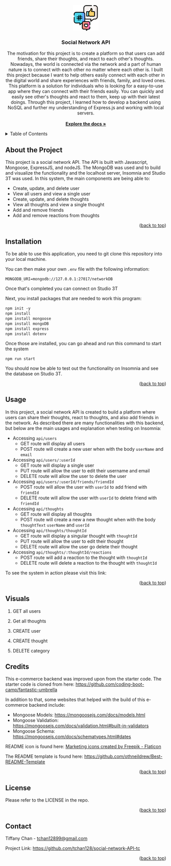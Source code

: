 <div id="readme-top" align="center">
    <a href="https://github.com/tchan128/social-network-API-tc"><img src="./assets/social-media.png" alt="Logo" width="80" height="80"></a>
    <h3 align="center">Social Network API</h3>
    <p align="center">
        The motivation for this project is to create a platform so that users can add friends, share their thoughts, and react to each other's thoughts. Nowadays, the world is connected via the network and a part of human nature is to connect with each other no matter where each other is. I built this project because I want to help others easily connect with each other in the digital world and share experiences with friends, family, and loved ones.
        This platform is a solution for individuals who is looking for a easy-to-use app where they can connect with their friends easily. You can quickly and easily see other's thoughts and react to them, keep up with their latest doings. Through this project, I learned how to develop a backend using NoSQL and further my understanding of Express.js and working with local servers. 
        <br/>
        <br/>
        <a href="https://github.com/tchan128/social-network-API-tc"><strong>Explore the docs »</strong></a>
    </p>
</div>

<details>
  <summary>Table of Contents</summary>
  <ol>
    <li><a href="#about-the-project">About The Project</a></li>
    <li><a href="#installation">Installation</a></li>
    <li><a href="#usage">Usage</a></li>
    <li><a href="#visuals">Visuals</a></li>
    <li><a href="#credits">Credits</a></li>
    <li><a href="#license">License</a></li>
    <li><a href="#contact">Contact</a></li>
  </ol>
</details>

## About the Project

This project is a social network API. The API is built with Javascript, Mongoose, ExpressJS, and nodeJS. The MongoDB was used and to build and visualize the functionality and the localhost server, Insomnia and Studio 3T was used. In this system, the main components are being able to:

- Create, update, and delete user
- View all users and view a single user
- Create, update, and delete thoughts
- View all thoughts and view a single thought
- Add and remove friends
- Add and remove reactions from thoughts

<p align="right">(<a href="#readme-top">back to top</a>)</p>

## Installation

To be able to use this application, you need to git clone this repository into your local machine. 

You can then make your own `.env` file with the following information:

```
MONGODB_URI=mongodb://127.0.0.1:27017/networkDB
```

Once that's completed you can connect on Studio 3T

Next, you install packages that are needed to work this program:

```
npm init -y
npm install
npm install mongoose
npm install mongoDB
npm install express
npm install dotenv
```

Once those are installed, you can go ahead and run this command to start the system

```
npm run start
```

You should now be able to test out the functionality on Insomnia and see the database on Studio 3T. 
 
<p align="right">(<a href="#readme-top">back to top</a>)</p>
 
## Usage

In this project, a social network API is created to build a platform where users can share their thoughts, react to thoughts, and also add friends in the network. As described there are many functionalities with this backend, but below are the main usages and explanation when testing on Insomnia:

- Accessing `api/users`
  - GET route will display all users
  - POST route will create a new user when with the body `userName` and `email`
- Accessing `api/users/:userId`
  - GET route will display a single user
  - PUT route will allow the user to edit their username and email
  - DELETE route will allow the user to delete the user
- Accessing `api/users/:userId/friends/friendId`
  - POST route will allow the user with `userId` to add friend with `friendId`
  - DELETE route will allow the user with `userId` to delete friend with `friendId`
- Accessing `api/thoughts`
  - GET route will display all thoughts
  - POST route will create a new a new thought when with the body `thoughtText` `userName` and `userId`
- Accessing `api/thoughts/thoughtId`
  - GET route will display a singular thought with `thoughtId`
  - PUT route will allow the user to edit their thought 
  - DELETE route will allow the user go delete their thought
- Accessing `api/thoughts/:thoughtId/reactions`
  - POST route will add a reaction to the thought with `thoughtId`
  - DELETE route will delete a reaction to the thought with `thoughtId`

To see the system in action please visit this link: 

<p align="right">(<a href="#readme-top">back to top</a>)</p>

## Visuals

1. GET all users


2. Get all thoughts


3. CREATE user


4. CREATE thought
   

5. DELETE category


## Credits

This e-commerce backend was improved upon from the starter code. The starter code is cloned from here: https://github.com/coding-boot-camp/fantastic-umbrella

In addition to that, some websites that helped with the build of this e-commerce backend include:

- Mongoose Models: https://mongoosejs.com/docs/models.html
- Mongoose Validation: https://mongoosejs.com/docs/validation.html#built-in-validators
- Mongoose Schema: https://mongoosejs.com/docs/schematypes.html#dates


README icon is found here: <a href="https://www.flaticon.com/free-icons/marketing" title="marketing icons">Marketing icons created by Freepik - Flaticon</a>

The README template is found here: https://github.com/othneildrew/Best-README-Template

<p align="right">(<a href="#readme-top">back to top</a>)</p>

## License

Please refer to the LICENSE in the repo.

<p align="right">(<a href="#readme-top">back to top</a>)</p>

## Contact

Tiffany Chan - tchan12899@gmail.com

Project Link: https://github.com/tchan128/social-network-API-tc

<p align="right">(<a href="#readme-top">back to top</a>)</p>